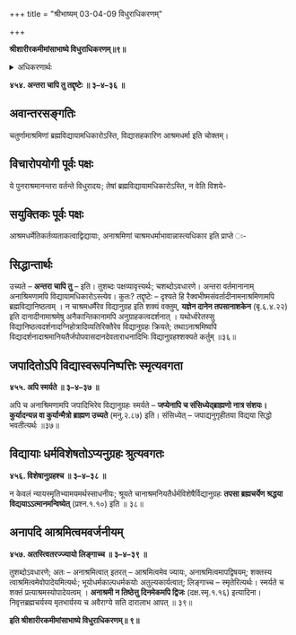 +++
title = "श्रीभाष्यम् 03-04-09 विधुराधिकरणम्"

+++


**श्रीशारीरकमीमांसाभाष्ये विधुराधिकरणम्॥९॥**

<details><summary>अधिकरणार्थः</summary>

अनाश्रमिणामपि चेतनानां त्रैवर्णिकानां ब्रह्मविदयाधिकारलोपः
</details>

**४५४. अन्तरा चापि तु तद्दृष्टेः ॥ ३–४–३६ ॥**

## अवान्तरसङ्गतिः

चतुर्णामाश्रमिणां ब्रह्मविद्यायामधिकारोऽस्ति, विद्यासहकारिण आश्रमधर्मा इति चोक्तम्।

## विचारोपयोगी पूर्वः पक्षः

ये पुनराश्रमानन्तरा वर्तन्ते विधुरादयः; तेषां ब्रह्मविद्यायामधिकारोऽस्ति, न वेति विशये-

## सयुक्तिकः पूर्वः पक्षः

आश्रमधर्मेतिकर्तव्यताकत्वाद्विद्यायाः, अनाश्रमिणां चाश्रमधर्माभावान्नास्त्यधिकार इति प्राप्ते ः-

## सिद्धान्तार्थः

उच्यते – **अन्तरा चापि तु** – इति। तुशब्दः पक्षव्यावृत्त्यर्थः; चशब्दोऽवधारणे। अन्तरा वर्तमानानाम् अनाश्रिमणामपि विद्यायामधिकारोऽस्त्येव। कुतः? तद्दृष्टेः – दृश्यते हि रैक्वभीष्मसंवर्तादीनामनाश्रमिणामपि ब्रह्मविद्यानिष्ठत्वम् । न चाश्रमधर्मैरेव विद्यानुग्रह इति शक्यं वक्तुम्, **यज्ञेन दानेन तपसानाशकेन** (बृ.६.४.२२) इति दानादीनामाश्रमेषु अनैकान्तिकानामपि अनुग्राहकत्वदर्शनात् । यथोर्ध्वरेतस्सु विद्यानिष्ठत्वदर्शनादग्निहोत्रादिव्यतिरिक्तैरेव विद्यानुग्रहः क्रियते; तथाऽनाश्रमिष्वपि विद्यादर्शनादाश्रमानियतैर्जपोपवासदानदेवताराधनादिभिः विद्यानुग्रहश्शक्यते कर्तुम् ॥३६॥

## जपादितोऽपि विद्यास्वरूपनिष्पत्तिः स्मृत्यवगता

**४५५. अपि स्मर्यते ॥ ३–४–३७ ॥**

अपि च अनाश्रिमणामपि जपादिभिरेव विद्यानुग्रहः स्मर्यते – **जप्येनापि च संसिध्येद्ब्राह्मणो नात्र संशयः। कुर्यादन्यन्न वा कुर्यान्मैत्रो ब्राह्मण उच्यते** (मनु.२.८७) इति। संसिध्येत् – जपाद्यनुगृहीतया विद्यया सिद्धो भवतीत्यर्थः ॥३७॥

## विद्यायाः धर्मविशेषतोऽप्यनुग्रहः श्रुत्यवगतः

**४५६. विशेषानुग्रहश्च ॥ ३–४–३८ ॥**

न केवलं न्यायस्मृतिभ्यामयमर्थस्साधनीयः; श्रूयते चानाश्रमनियतैर्धर्मविशेषैर्विद्यानुग्रहः **तपसा ब्रह्मचर्येण श्रद्धया विद्ययाऽऽत्मानमन्विष्येत्** (प्रश्न.१.१०) इति ॥ ३८॥

## अनापदि आश्रमित्वमवर्जनीयम्

**४५७. अतस्त्वितरज्ज्यायो लिङ्गाच्च ॥ ३–४–३९ ॥**

तुशब्दोऽवधारणे; अतः – अनाश्रमित्वात् इतरत् – आश्रमित्वमेव ज्यायः, अनाश्रमित्वमापद्विषयम्; शक्तस्य त्वाश्रमित्वमेवोपादेयमित्यर्थः; भूयोधर्मकाल्पधर्मकयोः अतुल्यकार्यत्वात्; लिङ्गाच्च – स्मृतेरित्यर्थः। स्मर्यते च शक्तं प्रत्याश्रमस्योपादेयत्वम् । **अनाश्रमी न तिष्ठेत्तु दिनमेकमपि द्विजः** (दक्ष.स्मृ.१.१६) इत्यादिना। निवृत्तब्रह्मचर्यस्य मृतभार्यस्य च अवैराग्ये सति दारालाभ आपत् ॥ ३९॥

**इति श्रीशारीरकमीमांसाभाष्ये विधुराधिकरणम्॥ ९॥**


